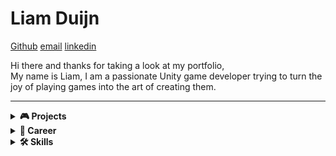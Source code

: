 # Liam Duijn  
[Github](https://github.com/LiamDCreator) [email](mailto:liamduijn@gmail.com) [linkedin](https://www.linkedin.com/in/liam-duijn-a03692296/)  

Hi there and thanks for taking a look at my portfolio,  
My name is Liam, I am a passionate Unity game developer trying to turn the joy of playing games into the art of creating them.

---

<details>
  <summary><strong>🎮 Projects</strong></summary>
  
<h2>Card Guesser                  
<a href="https://liamdcreator.itch.io/card-guesser" target="_blank">
  <img src="https://img.shields.io/badge/PLAY%20NOW-red?style=for-the-badge&logo=itch.io&logoColor=white" alt="Play Card Guesser" style="height:60px;">
</a>
</h2>
  <p>
   Card guesser is a Card game based around risk which I made in 6 days during the brackeys game jam 2025.2. The game centers around 2 chests of which one has a random value and one has a given value, Both in the same range. The player then has to guess which of the chest has a higher value and can use cards to either make the guess easier or harder, which will cost or give the player points. The player has to survive 10 rounds and try to gain as many points as possible in those rounds thus encouraging them to take as much risks as possible.  
  </p>
   <p><strong>Technologies:</strong> Unity, C#, GitHub, Milanote</p>
Watch this video for gameplay
</div>
     <div style="display: flex; gap: 20px; align-items: center;">

  <!-- YouTube video with thumbnail -->
  <a href="https://www.youtube.com/watch?v=GThnvnxlWlY" target="_blank">
    <img src="https://img.youtube.com/vi/GThnvnxlWlY/0.jpg" 
         alt="YouTube Video Thumbnail" 
         style="width:30%; cursor:pointer; border-radius:8px;">
  </a>

  <!-- Your custom image -->
  <a href="images/results Gamejam.jpg" target="_blank">
    <img src="images/results Gamejam.jpg" 
         alt="Game Results" 
         style="width:30%; border-radius:8px;">
  </a>

</div>
  
  <h2>A Cookie's Quest                  
    <a href="https://play.google.com/store/apps/details?id=com.liamDCreator" target="_blank">   
      <img src="https://play.google.com/intl/en_us/badges/static/images/badges/en_badge_web_generic.png" alt="Get it on Google Play" width="200">   
    </a>       
  </h2>  



    
  <p>
    A Cookie's Quest is an endless 2D arcade game developed in Unity and published on the Play Store.
    I designed and built this game as a way to complete a fully realized small-scale project, allowing me to become familiar with every stage of the game development process — from concept to release.
    Publishing the game on the Play Store was not only a way to share my creation with others, but also a meaningful test to see if my work met the standards required for public release.
  </p>

  <p><strong>Technologies:</strong> Unity, C#, GitHub, Milanote, Aseprite, Ableton 12</p>

  <p><strong>Solo project —</strong> built from concept to release. Only assets used are background and sound effects; everything else is 100% made by me.</p>  
     <p>watch this video for gameplay </p>  
    <a href="https://www.youtube.com/watch?v=zmWWd107VPU" target="_blank">
    <img src="https://img.youtube.com/vi/zmWWd107VPU/0.jpg" alt="A Cookie's Quest Video" width="480" style="max-width:100%;">
  </a>   

  <h2>Slippery Slime</h2> 




  <p>
    Slippery Slime is an endless 2D arcade game and my current project. It builds upon the foundations of <em>A Cookie's Quest</em>, but on a larger scale and with increased complexity.
    In this game, you play as a slime caught in the middle of a war between humans and monsters. Both factions actively engage each other on the battlefield, and the player must survive by navigating through the chaos — dodging, weaving, and using the environment to stay alive.
  </p>

  <p>
    The game focuses on two core elements: the player’s unique movement and the dynamic combat between factions.
    By observing enemy patterns and the flow of battle, players can identify safe zones and opportunities to maneuver.
    This encourages strategic thinking and quick reflexes, making each run unpredictable and engaging.
  </p>

  <p><strong>Technologies:</strong> Unity, C#, GitHub, Milanote, Aseprite</p>

  <p><strong>Status:</strong> Still in development</p>  
<p>Watch this video for gameplay:   </p>
   <a href="  https://www.youtube.com/watch?v=xJtZG1ntgl8" target="_blank">
    <img src="https://img.youtube.com/vi/xJtZG1ntgl8/0.jpg" 
         alt="YouTube Video Thumbnail" 
         style="width:30%; cursor:pointer; border-radius:8px;">
  </a>
</details>

<details>
  <summary><strong>💼 Career</strong></summary>

  <h2>My Game Development Journey</h2>

  <p>My interest in game development began when I was 18, after I realized that games weren’t just meant to be played — they could be created. Playing games and learning about them has always been the most fun and inspiring thing for me, so I was surprised it took me that long to realize I could start making them myself.</p>

  <p>I immediately started experimenting and enrolled in the Hogeschool van Amsterdam to study game development. While I did learn the basics, I had little time for personal projects, and after 1.5 years I realized the academic route wasn’t the right fit for me. I made the decision to leave and fully focus on learning game development on my own.</p>

  <p>Along the way, I ran into common beginner pitfalls — getting stuck in tutorial hell, or trying to build games that were way too large for my skill level. Even though these struggles slowed me down at times, they taught me valuable lessons about what it actually takes to complete a game. Most importantly, they showed me how passionate I am about game development — because even after failing over and over, I still wanted to keep going.</p>

  <p>To break the cycle and improve my approach, I decided to create a complete game with the smallest possible scope. That became <em>A Cookie’s Quest</em>, a simple but finished project that helped me understand the full development pipeline from start to finish. I'm currently working on <em>Slippery Slime</em>, a more ambitious project with a higher level of complexity, and I’m excited to keep building from here.</p>

  <h2>Hogeschool van Amsterdam</h2>
  <h3>Game Development Studies</h3> 
  <p><i>2022 – 2024 (1.5 years)</i></p> 

  <p>During my time at HvA, I studied the fundamentals of game development, including programming, design, and project workflows.  
  My most valuable experiences came from collaborating in team-based projects, where I learned how to communicate effectively, divide responsibilities, and contribute to larger creative goals.</p>
</details>

<details>
  <summary><strong>🛠 Skills</strong></summary>

  <ul>
    <li><strong>Programming & Tools</strong>
      <ul>
        <li>Unity (2D)</li>
        <li>C#</li>
        <li>Git</li>
        <li>Visual Studio Code</li>
      </ul>
    </li>
    <li><strong>Art & Design</strong>
      <ul>
        <li>Game Design</li>
        <li>UI/UX</li>
      </ul>
    </li>
    <li><strong>Other</strong>
      <ul>
        <li>Publishing</li>
        <li>Closed Testing</li>
        <li>Sound Design</li>
      </ul>
    </li>
  </ul>
</details>
